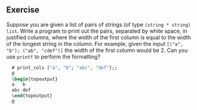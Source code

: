   
## Exercise
  Suppose you are given a list of pairs of strings (of
  type `(string * string) list`.  Write a program to
  print out the pairs, separated by white space, in justified columns,
  where the width of the first column is equal to the width of the
  longest string in the column.  For example, given the
  input `[("a", "b"); ("ab", "cdef")]` the width of the
  first column would be 2.  Can you use `printf` to
  perform the formatting?
  
```ocaml
  # print_cols ["a", "b"; "abc", "def"];;
  @
  \begin{topoutput}
  a   b
  abc def
  \end{topoutput}
  @
```
  
